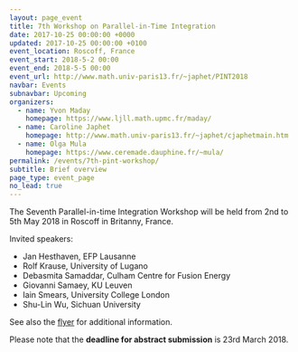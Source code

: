 ```yaml
---
layout: page_event
title: 7th Workshop on Parallel-in-Time Integration
date: 2017-10-25 00:00:00 +0000
updated: 2017-10-25 00:00:00 +0100
event_location: Roscoff, France
event_start: 2018-5-2 00:00
event_end: 2018-5-5 00:00
event_url: http://www.math.univ-paris13.fr/~japhet/PINT2018
navbar: Events
subnavbar: Upcoming
organizers:
  - name: Yvon Maday
    homepage: https://www.ljll.math.upmc.fr/maday/
  - name: Caroline Japhet
    homepage: http://www.math.univ-paris13.fr/~japhet/cjaphetmain.htm
  - name: Olga Mula
    homepage: https://www.ceremade.dauphine.fr/~mula/
permalink: /events/7th-pint-workshop/
subtitle: Brief overview
page_type: event_page
no_lead: true
---
```


The Seventh Parallel-in-time Integration Workshop will be held from 2nd to 5th May 2018 in Roscoff in Britanny, France.

Invited speakers:

 - Jan Hesthaven, EFP Lausanne
 - Rolf Krause, University of Lugano
 - Debasmita Samaddar, Culham Centre for Fusion Energy
 - Giovanni Samaey, KU Leuven
 - Iain Smears, University College London
 - Shu-Lin Wu, Sichuan University

See also the [flyer](http://www.math.univ-paris13.fr/~japhet/PINT/PINT2018_poster.pdf) for additional information.

Please note that the **deadline for abstract submission** is 23rd March 2018.
